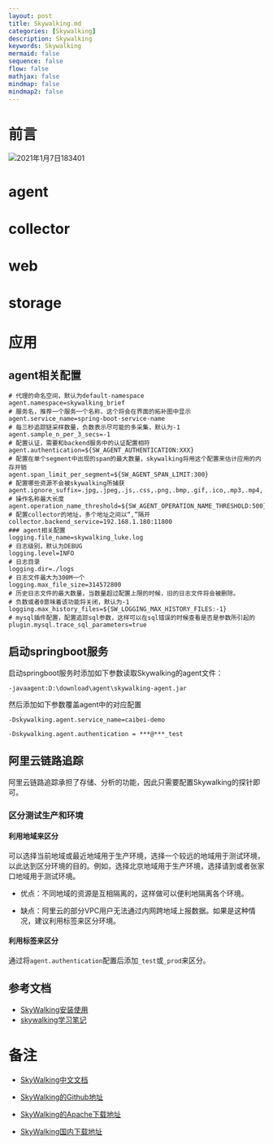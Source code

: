 ```yaml
---
layout: post
title: Skywalking.md
categories: [Skywalking]
description: Skywalking
keywords: Skywalking
mermaid: false
sequence: false
flow: false
mathjax: false
mindmap: false
mindmap2: false
---
```

# 前言

![2021年1月7日183401](https://raw.githubusercontent.com/xuBigHead/pic/master/img/20210107183531.jpg)



# agent

# collector

# web

# storage

# 应用

## agent相关配置

```properties
# 代理的命名空间，默认为default-namespace
agent.namespace=skywalking_brief
# 服务名，推荐一个服务一个名称，这个将会在界面的拓补图中显示
agent.service_name=spring-boot-service-name
# 每三秒追踪链采样数量，负数表示尽可能的多采集，默认为-1
agent.sample_n_per_3_secs=-1
# 配置认证，需要和backend服务中的认证配置相符
agent.authentication=${SW_AGENT_AUTHENTICATION:XXX}
# 配置在单个segment中出现的span的最大数量，skywalking将用这个配置来估计应用的内存开销
agent.span_limit_per_segment=${SW_AGENT_SPAN_LIMIT:300}
# 配置哪些资源不会被skywalking所捕获
agent.ignore_suffix=.jpg,.jpeg,.js,.css,.png,.bmp,.gif,.ico,.mp3,.mp4,.html,.svg
# 操作名称最大长度
agent.operation_name_threshold=${SW_AGENT_OPERATION_NAME_THRESHOLD:500}
# 配置collector的地址，多个地址之间以“,”隔开
collector.backend_service=192.168.1.180:11800
### agent相关配置
logging.file_name=skywalking_luke.log
# 日志级别，默认为DEBUG
logging.level=INFO
# 日志目录
logging.dir=./logs
# 日志文件最大为300M一个
logging.max_file_size=314572800
# 历史日志文件的最大数量，当数量超过配置上限的时候，旧的日志文件将会被删除。
# 负数或者0意味着该功能将关闭，默认为-1
logging.max_history_files=${SW_LOGGING_MAX_HISTORY_FILES:-1}
# mysql插件配置，配置追踪sql参数，这样可以在sql错误的时候查看是否是参数所引起的
plugin.mysql.trace_sql_parameters=true
```



## 启动springboot服务

启动springboot服务时添加如下参数读取Skywalking的agent文件：

`-javaagent:D:\download\agent\skywalking-agent.jar`



然后添加如下参数覆盖agent中的对应配置

`-Dskywalking.agent.service_name=caibei-demo`

`-Dskywalking.agent.authentication = ***@***_test`

## 阿里云链路追踪

阿里云链路追踪承担了存储、分析的功能，因此只需要配置Skywalking的探针即可。



### 区分测试生产和环境

#### 利用地域来区分

可以选择当前地域或最近地域用于生产环境，选择一个较远的地域用于测试环境，以此达到区分环境的目的。例如，选择北京地域用于生产环境，选择请到或者张家口地域用于测试环境。

- 优点：不同地域的资源是互相隔离的，这样做可以便利地隔离各个环境。

- 缺点：阿里云的部分VPC用户无法通过内网跨地域上报数据。如果是这种情况，建议利用标签来区分环境。

  

#### 利用标签来区分

通过将`agent.authentication`配置后添加`_test`或`_prod`来区分。



## 参考文档

- [SkyWalking安装使用](https://www.jianshu.com/p/5524b4545421)
- [skywalking学习笔记](https://juejin.cn/post/6844903583893159944)



# 备注
- [SkyWalking中文文档](https://skyapm.github.io/document-cn-translation-of-skywalking/zh/8.0.0/)

- [SkyWalking的Github地址](https://github.com/apache/skywalking/blob/v5.0.0-GA/docs/cn/Deploy-skywalking-agent-CN.md?spm=a2c4g.11186623.2.46.5f65372eYJzpdY&file=Deploy-skywalking-agent-CN.md)

- [SkyWalking的Apache下载地址](http://archive.apache.org/dist/skywalking/)

- [SkyWalking国内下载地址](https://mirrors.cloud.tencent.com/apache/skywalking/)